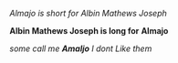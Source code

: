 *Almajo is short for*
_Albin Mathews Joseph_

**Albin Mathews Joseph is long for**
__Almajo__

_some call me **Amaljo** I dont Like them_
